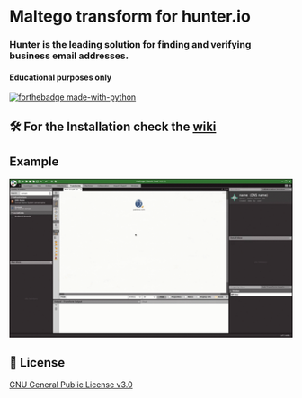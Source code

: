 # Maltego transform for hunter.io
### Hunter is the leading solution for finding and verifying business email addresses.
#### Educational purposes only
[![forthebadge made-with-python](http://ForTheBadge.com/images/badges/made-with-python.svg)](https://www.python.org/)

## 🛠️ For the Installation check the [wiki](https://github.com/megadose/hunter-maltego/wiki/Installation)
## Example
![](demo.gif)
## 📝 License
[GNU General Public License v3.0](https://www.gnu.org/licenses/gpl-3.0.fr.html)
